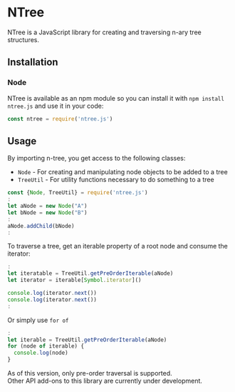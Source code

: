 # NTree

NTree is a JavaScript library for creating and traversing n-ary tree structures.

## Installation

### Node

NTree is available as an npm module so you can install it with `npm install ntree.js` and use it in your code:

```js
const ntree = require('ntree.js')
```

## Usage

By importing n-tree, you get access to the following classes:
- ```Node``` - For creating and manipulating node objects to be added to a tree
- ```TreeUtil``` - For utility functions necessary to do something to a tree

```js
const {Node, TreeUtil} = require('ntree.js')
:
let aNode = new Node("A")
let bNode = new Node("B")
:
aNode.addChild(bNode)
:
```

To traverse a tree, get an iterable property of a root node and consume the iterator:

```js
:
let iteratable = TreeUtil.getPreOrderIterable(aNode)
let iterator = iterable[Symbol.iterator]()

console.log(iterator.next())
console.log(iterator.next())
:
```

Or simply use ```for of```

```js
:
let iterable = TreeUtil.getPreOrderIterable(aNode)
for (node of iterable) {
  console.log(node)
}
```

As of this version, only pre-order traversal is supported.  
Other API add-ons to this library are currently under development.
